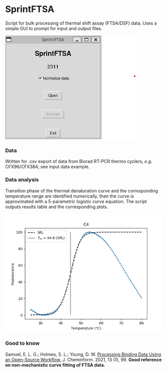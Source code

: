 # SprintFTSA

Script for bulk processing of thermal shift assay (FTSA/DSF) data. Uses a simple GUI to prompt for input and output files.

![](/SprintFTSA.png)

### Data

Written for .csv export of data from Biorad RT-PCR thermo cyclers, *e.g.* CFX96/CFX384; see input data example.

### Data analysis

Transition phase of the thermal denaturation curve and the corresponding temperature range are identified numerically, then the curve is approximated with a 5-parametric logistic curve equation. The script outputs results table and the corresponding plots.

![](/results_example/C4.png)

### Good to know

Samuel, E. L. G.; Holmes, S. L.; Young, D. W. [Processing Binding Data Using an Open-Source Workflow.](https://jcheminf.biomedcentral.com/articles/10.1186/s13321-021-00577-1) J. Cheminform. 2021, 13 (1), 99. **Good reference on non-mechanistic curve fitting of FTSA data.**